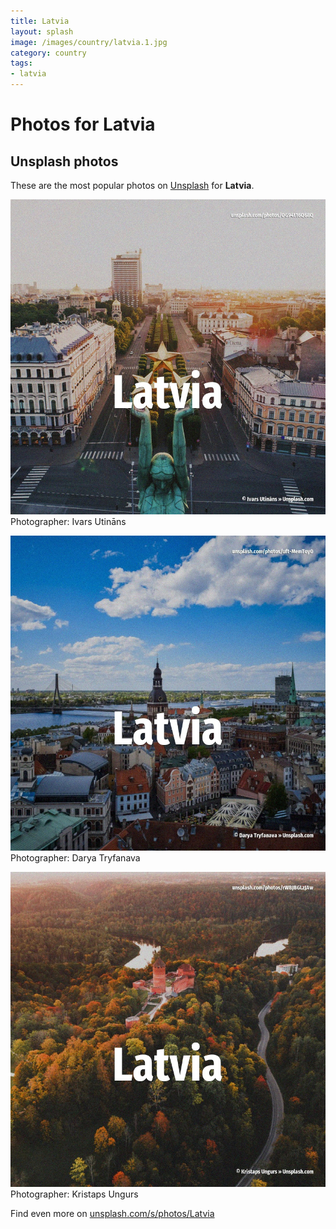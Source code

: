 ```yaml
---
title: Latvia
layout: splash
image: /images/country/latvia.1.jpg
category: country
tags:
- latvia
---
```

# Photos for Latvia
 
## Unsplash photos
These are the most popular photos on [Unsplash](https://unsplash.com) for **Latvia**.
 
![Latvia](/images/country/latvia.1.jpg)
Photographer:  Ivars Utināns
 
![Latvia](/images/country/latvia.2.jpg)
Photographer:  Darya Tryfanava
 
![Latvia](/images/country/latvia.3.jpg)
Photographer:  Kristaps Ungurs
 
Find even more on [unsplash.com/s/photos/Latvia](https://unsplash.com/s/photos/Latvia)
 
